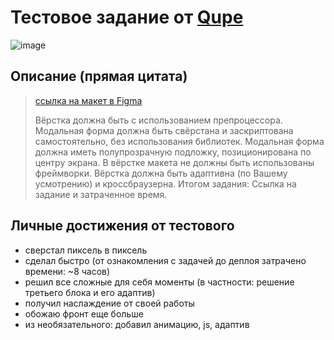# Тестовое задание от [Qupe](https://qupe.ru/) 

![image](https://github.com/Nigilen/qupe/assets/38656496/13bbb7f1-f8de-4068-a768-c049195cf0e0)


## Описание (прямая цитата)
> [ссылка на макет в Figma](https://www.figma.com/file/1p1wCs1y8E0dKvReLwYdKp/Test-task?node-id=0%3A1)
>
> Вёрстка должна быть с использованием препроцессора.
> Модальная форма должна быть свёрстана и заскриптована самостоятельно, без использования библиотек.
> Модальная форма должна иметь полупрозрачную подложку, позиционирована по центру экрана.
> В вёрстке макета не должны быть использованы фреймворки.
> Вёрстка должна быть адаптивна (по Вашему усмотрению) и кроссбраузерна.
>Итогом задания: Ссылка на задание и затраченное время.


## Личные достижения от тестового
- сверстал пиксель в пиксель
- сделал быстро (от ознакомления с задачей до деплоя затрачено времени: ~8 часов)
- решил все сложные для себя моменты (в частности: решение третьего блока и его адаптив)
- получил наслаждение от своей работы
- обожаю фронт еще больше
- из необязательного: добавил анимацию, js, адаптив
